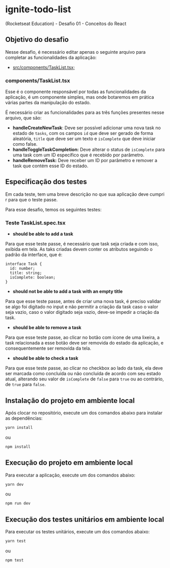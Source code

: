 # ignite-todo-list
(Rocketseat Education) - Desafio 01 - Conceitos do React

## Objetivo do desafio

Nesse desafio, é necessário editar apenas o seguinte arquivo para completar as funcionalidades da aplicação:

- [src/components/TaskList.tsx;](https://github.com/rocketseat-education/ignite-template-reactjs-conceitos-do-react/blob/main/src/components/TaskList.tsx)

### components/TaskList.tsx

Esse é o componente responsável por todas as funcionalidades da aplicação, é um componente simples, mas onde botaremos em prática várias partes da manipulação do estado.

É necessário criar as funcionalidades para as três funções presentes nesse arquivo, que são:

- **handleCreateNewTask**: Deve ser possível adicionar uma nova task no estado de `tasks`, com os campos `id` que deve ser gerado de forma aleatória, `title` que deve ser um texto e `isComplete` que deve iniciar como false.
- **handleToggleTaskCompletion:** Deve alterar o status de `isComplete` para uma task com um ID específico que é recebido por parâmetro.
- **handleRemoveTask:** Deve receber um ID por parâmetro e remover a task que contém esse ID do estado.

## Especificação dos testes

Em cada teste, tem uma breve descrição no que sua aplicação deve cumprir para que o teste passe.

Para esse desafio, temos os seguintes testes:

### Teste TaskList.spec.tsx

- **should be able to add a task**

Para que esse teste passe, é necessário que task seja criada e com isso, exibida em tela. As taks criadas devem conter os atributos seguindo o padrão da interface, que é:

```tsx
interface Task {
  id: number;
  title: string;
  isComplete: boolean;
}
```

- **should not be able to add a task with an empty title**

Para que esse teste passe, antes de criar uma nova task, é preciso validar se algo foi digitado no input e não permitir a criação da task caso o valor seja vazio, caso o valor digitado seja vazio, deve-se impedir a criação da task.

- **should be able to remove a task**

Para que esse teste passe, ao clicar no botão com ícone de uma lixeira, a task relacionada a esse botão deve ser removida do estado da aplicação, e consequentemente ser removida da tela.

- **should be able to check a task**

Para que esse teste passe, ao clicar no checkbox ao lado da task, ela deve ser marcada como concluída ou não concluída de acordo com seu estado atual, alterando seu valor de `isComplete` de `false` para `true` ou ao contrário, de `true` para `false`.

## Instalação do projeto em ambiente local

Após clocar no repositório, execute um dos comandos abaixo para instalar as dependências:

```bash
yarn install
```
ou
```bash
npm install
```

## Execução do projeto em ambiente local

Para executar a aplicação, execute um dos comandos abaixo:

```bash
yarn dev
```
ou
```bash
npm run dev
```

## Execução dos testes unitários em ambiente local

Para executar os testes unitários, execute um dos comandos abaixo:

```bash
yarn test
```
ou
```bash
npm test
```
